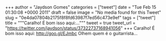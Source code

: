 
+++
author = "Jaydson Gomes"
categories = ["tweet"]
date = "Tue Feb 15 01:30:08 +0000 2011"
draft = false
image = "No media found for this Tweet"
slug = "0e4da07804b2175f8f8fd63987f7ed56c473e9ef"
tags = ["tweet"]
title = """Caralho! É bom isso aqui:..."""
tweet = true
tweet_url = "https://twitter.com/jaydson/status/37322737168941056"
+++
Caralho! É bom isso aqui: http://goo.gl/EJmbc Olhem quem é o guitarrista...
